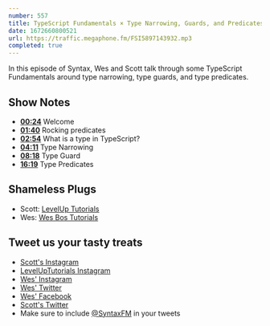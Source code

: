```yaml
---
number: 557
title: TypeScript Fundamentals × Type Narrowing, Guards, and Predicates
date: 1672660800521
url: https://traffic.megaphone.fm/FSI5897143932.mp3
completed: true
---
```


In this episode of Syntax, Wes and Scott talk through some TypeScript Fundamentals around type narrowing, type guards, and type predicates.

## Show Notes

* **[00:24](#t=00:24)** Welcome
* **[01:40](#t=01:40)** Rocking predicates
* **[02:54](#t=02:54)** What is a type in TypeScript?
* **[04:11](#t=04:11)** Type Narrowing
* **[08:18](#t=08:18)** Type Guard
* **[16:19](#t=16:19)** Type Predicates

## Shameless Plugs

* Scott: [LevelUp Tutorials](https://levelup.video)
* Wes: [Wes Bos Tutorials](https://wesbos.com/courses)

## Tweet us your tasty treats

* [Scott's Instagram](https://www.instagram.com/stolinski/)
* [LevelUpTutorials Instagram](https://www.instagram.com/LevelUpTutorials/)
* [Wes' Instagram](https://www.instagram.com/wesbos/)
* [Wes' Twitter](https://twitter.com/wesbos)
* [Wes' Facebook](https://www.facebook.com/wesbos.developer)
* [Scott's Twitter](https://twitter.com/stolinski)
* Make sure to include [@SyntaxFM](https://twitter.com/SyntaxFM) in your tweets
